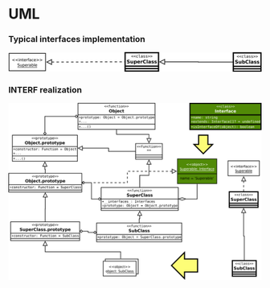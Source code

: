 # UML

### Typical interfaces implementation

![Interfaces implementation](assets/interfaces.svg)

### INTERF realization

[![Interf realization](assets/interf.svg)](assets/interf.svg)